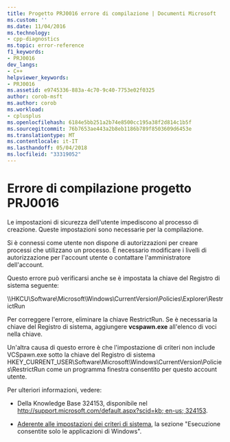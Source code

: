 ```yaml
---
title: Progetto PRJ0016 errore di compilazione | Documenti Microsoft
ms.custom: ''
ms.date: 11/04/2016
ms.technology:
- cpp-diagnostics
ms.topic: error-reference
f1_keywords:
- PRJ0016
dev_langs:
- C++
helpviewer_keywords:
- PRJ0016
ms.assetid: e9745336-883a-4c70-9c40-7753e02f0325
author: corob-msft
ms.author: corob
ms.workload:
- cplusplus
ms.openlocfilehash: 6184e5bb251a2b74e8500cc195a38f2d814c1b5f
ms.sourcegitcommit: 76b7653ae443a2b8eb1186b789f8503609d6453e
ms.translationtype: MT
ms.contentlocale: it-IT
ms.lasthandoff: 05/04/2018
ms.locfileid: "33319052"
---
```

# <a name="project-build-error-prj0016"></a>Errore di compilazione progetto PRJ0016
Le impostazioni di sicurezza dell'utente impediscono al processo di creazione. Queste impostazioni sono necessarie per la compilazione.  
  
 Si è connessi come utente non dispone di autorizzazioni per creare processi che utilizzano un processo. È necessario modificare i livelli di autorizzazione per l'account utente o contattare l'amministratore dell'account.  
  
 Questo errore può verificarsi anche se è impostata la chiave del Registro di sistema seguente:  
  
 \\\HKCU\Software\Microsoft\Windows\CurrentVersion\Policies\Explorer\RestrictRun  
  
 Per correggere l'errore, eliminare la chiave RestrictRun. Se è necessaria la chiave del Registro di sistema, aggiungere **vcspawn.exe** all'elenco di voci nella chiave.  
  
 Un'altra causa di questo errore è che l'impostazione di criteri non include VCSpawn.exe sotto la chiave del Registro di sistema HKEY_CURRENT_USER\Software\Microsoft\Windows\CurrentVersion\Policies\RestrictRun come un programma finestra consentito per questo account utente.  
  
 Per ulteriori informazioni, vedere:  
  
-   Della Knowledge Base 324153, disponibile nel [ http://support.microsoft.com/default.aspx?scid=kb; en-us; 324153](http://support.microsoft.com/default.aspx?scid=kb;en-us;324153).  
  
-   [Aderente alle impostazioni dei criteri di sistema](http://msdn.microsoft.com/library/aa372139), la sezione "Esecuzione consentite solo le applicazioni di Windows".